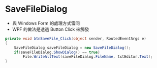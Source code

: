 # SaveFileDialog

- 與 Windows Form 的處理方式雷同
- WPF 的做法是透過 Button Click 來觸發

```csharp
private void btnSaveFile_Click(object sender, RoutedEventArgs e)
{
    SaveFileDialog saveFileDialog = new SaveFileDialog();
    if(saveFileDialog.ShowDialog() == true)
        File.WriteAllText(saveFileDialog.FileName, txtEditor.Text);
}
```
